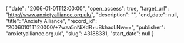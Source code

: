{
  "date": "2006-01-01T12:00:00", 
  "open_access": true, 
  "target_url": "http://www.anxietyalliance.org.uk/", 
  "description": "", 
  "end_date": null, 
  "title": "Anxiety Alliance", 
  "record_id": "20060101T120000/+7wza5nNiXdR+uBkhaoLNw==", 
  "publisher": "anxietyalliance.org.uk", 
  "slug": 43188331, 
  "start_date": null
}

